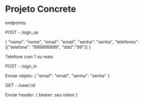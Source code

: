 # Projeto Concrete

endpoints:

POST - /sign_up

{
    "nome": "nome",
    "email": "email",
    "senha": "senha",
    "telefones": [{"telefone": "999999999", "ddd":"99"}]
}

Telefone com 1 ou mais

POST - /sign_in

Enviar objeto:
{
    "email": "email",
    "senha": "senha"
}

GET - /user/:id

Enviar header: { bearer: seu token }